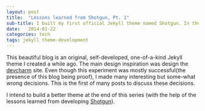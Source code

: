 ```yaml
---
layout: post
title:  "Lessons learned from Shotgun, Pt. 1"
sub-title: I built my first official Jekyll theme named Shotgun. In the process I learned many things & I would like to share :)
date:   2014-01-22
categories: tech
tags: jekyll theme-development
---
```

This beautiful blog is an original, self-developed, one-of-a-kind Jekyll theme I created a while ago. The main design inspiration was design the [devcharm](http://devcharm.com) site. Even though this experiment was mostly successful(the presence of this blog being proof), I made many interesting but some-what wrong decisions. This is the first of many posts to discuss these decisions.

I intend to build a better theme at the end of this series (with the help of the lessons learned from developing [Shotgun](https://github.com/nadjetey/Shotgun)).
